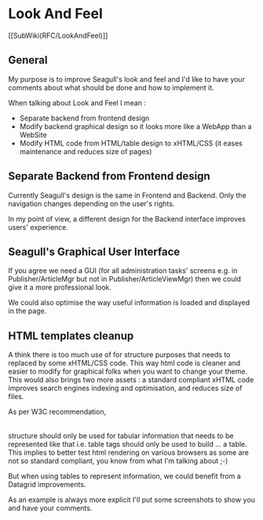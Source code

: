 <!-- Name: RFC/LookAndFeel -->
<!-- Version: 8 -->
<!-- Last-Modified: 2005/12/20 19:18:07 -->
<!-- Author: werner -->

# Look And Feel
[[SubWiki(RFC/LookAndFeel)]]
## General

My purpose is to improve Seagull's look and feel and I'd like to have your comments about what should be done and how to implement it.

When talking about Look and Feel I mean :

 * Separate backend from frontend design
 * Modify backend graphical design so it looks more like a WebApp than a WebSite
 * Modify HTML code from HTML/table design to xHTML/CSS (it eases maintenance and reduces size of pages)


## Separate Backend from Frontend design

Currently Seagull's design is the same in Frontend and Backend. Only the navigation changes depending on the user's rights.

In my point of view, a different design for the Backend interface improves users' experience.


## Seagull's Graphical User Interface

If you agree we need a GUI (for all administration tasks' screens e.g. in Publisher/ArticleMgr but not in Publisher/ArticleViewMgr) then we could give it a more professional look.

We could also optimise the way useful information is loaded and displayed in the page.

## HTML templates cleanup

A think there is too much use of <table> for structure purposes that needs to replaced by some xHTML/CSS code.
This way html code is cleaner and easier to modify for graphical folks when you want to change your theme.
This would also brings two more assets : a standard compliant xHTML code improves search engines indexing and optimisation, and reduces size of files.

As per W3C recommendation, <table> structure should only be used for tabular information that needs to be represented like that i.e. table tags should only be used to build ... a table.
This implies to better test html rendering on various browsers as some are not so standard compliant, you know from what I'm talking about ;-)

But when using tables to represent information, we could benefit from a Datagrid improvements.

As an example is always more explicit I'll put some screenshots to show you and have your comments.